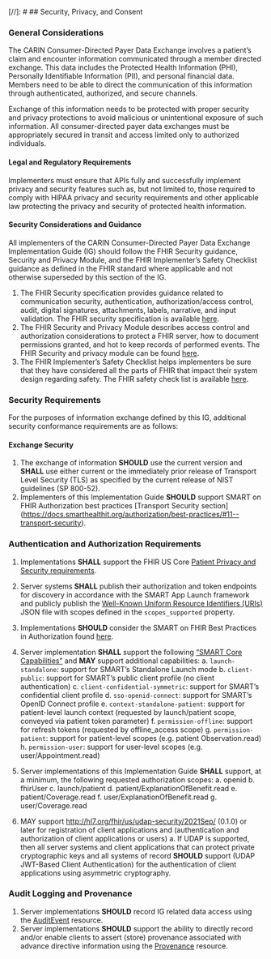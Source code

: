[//]: #  ## Security, Privacy, and Consent 

### General Considerations

The CARIN Consumer-Directed Payer Data Exchange involves a patient’s claim and encounter information communicated through a member directed exchange. This data includes the Protected Health Information (PHI), Personally Identifiable Information (PII), and personal financial data. Members need to be able to direct the communication of this information through authenticated, authorized, and secure channels.

Exchange of this information needs to be protected with proper security and privacy protections to avoid malicious or unintentional exposure of such information. All consumer-directed payer data exchanges must be appropriately secured in transit and access limited only to authorized individuals.

#### Legal and Regulatory Requirements

Implementers must ensure that APIs fully and successfully implement privacy and security features such as, but not limited to, those required to comply with HIPAA privacy and security requirements and other applicable law protecting the privacy and security of protected health information.


#### Security Considerations and Guidance
All implementers of the CARIN Consumer-Directed Payer Data Exchange Implementation Guide (IG) should follow the FHIR Security guidance, Security and Privacy Module, and the FHIR Implementer’s Safety Checklist guidance as defined in the FHIR standard where applicable and not otherwise superseded by this section of the IG.


1.	The FHIR Security specification provides guidance related to communication security, authentication, authorization/access control, audit, digital signatures, attachments, labels, narrative, and input validation. The FHIR security specification is available [here](http://hl7.org/fhir/R4/security.html).
2.	The FHIR Security and Privacy Module describes access control and authorization considerations to protect a FHIR server, how to document permissions granted, and hot to keep records of performed events. The FHIR Security and privacy module can be found [here](http://hl7.org/fhir/R4/secpriv-module.html).
3.	The FHIR Implementer’s Safety Checklist helps implementers be sure that they have considered all the parts of FHIR that impact their system design regarding safety. The FHIR safety check list is available [here](http://hl7.org/fhir/R4/safety.html).

### Security Requirements
For the purposes of information exchange defined by this IG, additional security conformance requirements are as follows:



#### Exchange Security
1.	The exchange of  information **SHOULD** use the current version and **SHALL** use either current or the immediately prior release of Transport Level Security (TLS) as specified by the current release of NIST guidelines (SP 800-52).
2.	Implementers of this Implementation Guide **SHOULD** support SMART on FHIR Authorization best practices [Transport Security section] (https://docs.smarthealthit.org/authorization/best-practices/#11--transport-security).

### Authentication and Authorization Requirements
1.	Implementations **SHALL** support the FHIR US Core [Patient Privacy and Security requirements](https://www.hl7.org/fhir/us/core/security.html).
2.	Server systems **SHALL** publish their authorization and token endpoints for discovery in accordance with the SMART App Launch framework and publicly publish the [Well-Known Uniform Resource Identifiers (URIs)](https://hl7.org/fhir/smart-app-launch/conformance/index.html#using-well-known) JSON file with scopes defined in the `scopes_supported` property.
3.	Implementations **SHOULD** consider the SMART on FHIR Best Practices in Authorization found [here](https://docs.smarthealthit.org/authorization/best-practices/).
4.	Server implementation **SHALL** support the following [“SMART Core Capabilities”]( http://hl7.org/fhir/smart-app-launch/conformance/index.html#core-capabilities) and **MAY** support additional capabilities:
    a.	`launch-standalone`: support for SMART’s Standalone Launch mode
    b.	`client-public`: support for SMART’s public client profile (no client authentication)
    c.	`client-confidential-symmetric`: support for SMART’s confidential client profile 
    d.	`sso-openid-connect`: support for SMART’s OpenID Connect profile
    e.	`context-standalone-patient`: support for patient-level launch context (requested by launch/patient scope, conveyed via patient token parameter)
    f.	`permission-offline`: support for refresh tokens (requested by offline_access scope)
    g.	`permission-patient`: support for patient-level scopes (e.g. patient Observation.read)
    h.	`permission-user`: support for user-level scopes (e.g. user/Appointment.read)
5.	Server implementations of this Implementation Guide **SHALL** support, at a minimum, the following requested authorization scopes:
    a.	openid
    b.	fhirUser
    c.	launch/patient
    d.  patient/ExplanationOfBenefit.read
    e.	patient/Coverage.read
    f.	user/ExplanationOfBenefit.read
    g.	user/Coverage.read

6.	MAY support http://hl7.org/fhir/us/udap-security/2021Sep/ (0.1.0) or later for registration of client applications and (authentication and authorization of client applications or users)
    a.  If UDAP is supported, then all server systems and client applications that can protect private cryptographic keys and all systems of record **SHOULD** support (UDAP JWT-Based Client Authentication) for the authentication of client applications using asymmetric cryptography.



### Audit Logging and Provenance
1.	Server implementations **SHOULD** record IG related data access using the [AuditEvent](http://hl7.org/fhir/R4/auditevent.html) resource.
2.	Server implementations **SHOULD** support the ability to directly record and/or enable clients to assert (store) provenance associated with advance directive information using the [Provenance](http://hl7.org/fhir/R4/provenance.html) resource.

